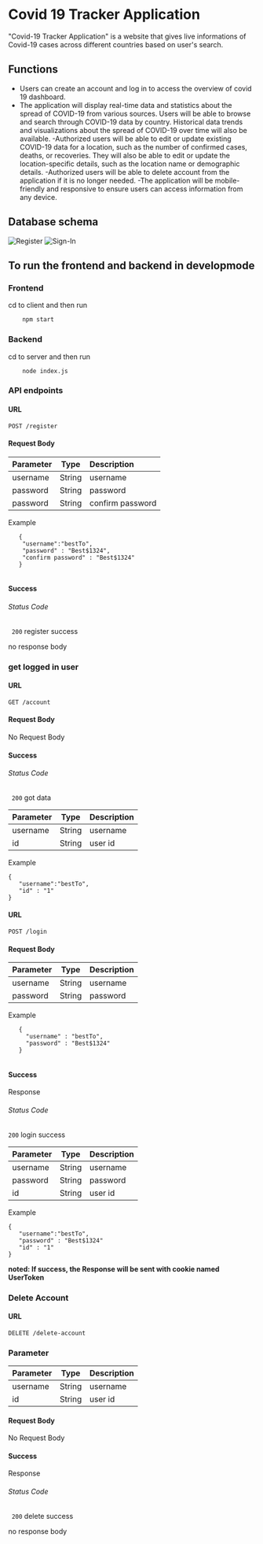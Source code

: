 # Covid 19 Tracker Application

"Covid-19 Tracker Application" is a website that gives live informations of Covid-19 cases across different countries based on user's search.

## Functions

- Users can create an account and log in to access the overview of covid 19 dashboard.
- The application will display real-time data and statistics about the spread of COVID-19 from various sources. Users will be able to browse and search through COVID-19 data by country. Historical data trends and visualizations about the spread of COVID-19 over time will also be available.
-Authorized users will be able to edit or update existing COVID-19 data for a location, such as the number of confirmed cases, deaths, or recoveries. They will also be able to edit or update the location-specific details, such as the location name or demographic details.
-Authorized users will be able to delete account from the application if it is no longer needed.
-The application will be mobile-friendly and responsive to ensure users can access information from any device.

## Database schema
![Register](https://github.com/bestchayapol/covid-19-tracker-application/assets/46255972/f91437c4-082a-4b42-94eb-cbada70cb04b)
![Sign-In](https://github.com/bestchayapol/covid-19-tracker-application/assets/46255972/3070a6b2-e000-4eb7-afef-f249ab5a3570)

## To run the frontend and backend in developmode 
### Frontend
cd to client and then run
```
    npm start
```
### Backend
cd to server and then run
```
    node index.js
```

### API endpoints

#### URL
`POST /register`

 
#### Request Body 
| Parameter | Type | Description |
|----------|:-------------:|:------|
|username|String|username |
|password|String| password|
|password|String| confirm password|

Example
```
   {
    "username":"bestTo",
    "password" : "Best$1324",
    "confirm password" : "Best$1324"
   }


```

#### Success

###### Status Code
` 200`  register success

no response body

### get logged in user

#### URL
`GET /account`

#### Request Body 
No Request Body


#### Success

###### Status Code
` 200`  got data

| Parameter | Type | Description |
|----------|:-------------:|:------|
|username|String| username
|id|String| user id

Example
```
{
   "username":"bestTo",
   "id" : "1"
}

```
#### URL

`POST /login`

#### Request Body 

| Parameter | Type | Description |
|----------|:-------------:|:------|
|username|String|username|
|password|String| password|

Example
```
   {
     "username" : "bestTo",
     "password" : "Best$1324"
   }


```

#### Success

Response

###### Status Code

`200`  login success

| Parameter | Type | Description |
|----------|:-------------:|:------|
|username|String| username |
|password|String| password |
|id|String| user id |

Example
```
{
   "username":"bestTo",
   "password" : "Best$1324"
   "id" : "1"
}

```

**noted: If success, the Response will be sent with cookie named UserToken**

### Delete Account

#### URL
`DELETE /delete-account`

### Parameter
| Parameter | Type | Description |
|----------|:-------------:|:------|
|username|String| username
|id|String| user id

#### Request Body 
No Request Body

#### Success
Response

###### Status Code
` 200`  delete success

no response body


